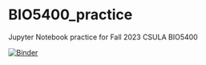 # BIO5400_practice
Jupyter Notebook practice for Fall 2023 CSULA BIO5400 


[![Binder](https://mybinder.org/badge_logo.svg)](https://mybinder.org/v2/gh/bassiousmaximus/BIO5400_practice/BIOL5400?urlpath=https%3A%2F%2Fgithub.com%2Fbassiousmaximus%2FBIO5400_practice%2Fblob%2FBIOL5400%2FBIO5400_Py_Intro.ipynb)
